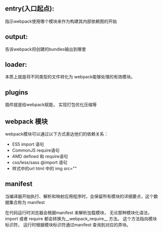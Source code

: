## entry(入口起点): 
指示webpack使用哪个模块来作为构建其内部依赖图的开始

## output: 
告诉webpack将创建的bundles输出到哪里

## loader: 
本质上就是将不同类型的文件转化为 webpack能够处理的有效模块。

## plugins
插件就是给webpack赋能， 实现打包优化压缩等

## webpack 模块
webpack模块可以通过以下方式表达他们的依赖关系：

- ES5 import 语句
- CommonJS require语句
- AMD defined 和 require语句
- css/less/sass @import 语句
- 样式中的url html 中的 img  src=""

## manifest
当编译器开始执行、解析和映射应用程序时，会保留所有模块的详细要点，这个数据集合称为 manifest

在代码运行时浏览器会根据manifest 来解析加载模块， 无论那种模块化语法，import 或者 require 都会转换为__webpack_require__ 方法。 这个方法指向模块标识符， 运行时根据模块标识符通过manifest 查询到对应的弄块。